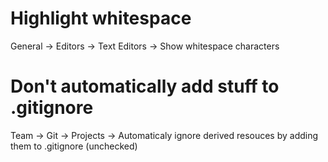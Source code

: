 # Highlight whitespace

General -> Editors -> Text Editors -> Show whitespace characters

# Don't automatically add stuff to .gitignore

Team -> Git -> Projects -> Automaticaly ignore derived resouces by adding them
to .gitignore (unchecked)

